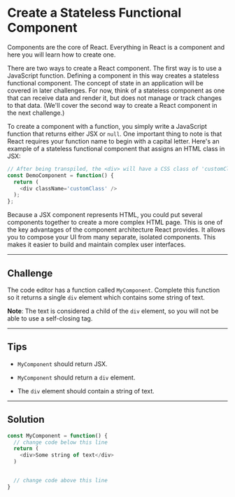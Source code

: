 # Create a Stateless Functional Component

Components are the core of React. Everything in React is a component and here you will learn how to create one.

There are two ways to create a React component. The first way is to use a JavaScript function. Defining a component in this way creates a stateless functional component. The concept of state in an application will be covered in later challenges. For now, think of a stateless component as one that can receive data and render it, but does not manage or track changes to that data. (We'll cover the second way to create a React component in the next challenge.)

To create a component with a function, you simply write a JavaScript function that returns either JSX or `null`. One important thing to note is that React requires your function name to begin with a capital letter. Here's an example of a stateless functional component that assigns an HTML class in JSX:

```js
// After being transpiled, the <div> will have a CSS class of 'customClass'
const DemoComponent = function() {
  return (
    <div className='customClass' />
  );
};
```

Because a JSX component represents HTML, you could put several components together to create a more complex HTML page. This is one of the key advantages of the component architecture React provides. It allows you to compose your UI from many separate, isolated components. This makes it easier to build and maintain complex user interfaces.

---

## Challenge

The code editor has a function called `MyComponent`. Complete this function so it returns a single `div` element which contains some string of text.

**Note**: The text is considered a child of the `div` element, so you will not be able to use a self-closing tag.

---

## Tips

- `MyComponent` should return JSX.

- `MyComponent` should return a `div` element.

- The `div` element should contain a string of text.

---

## Solution

```js
const MyComponent = function() {
  // change code below this line
  return (
    <div>Some string of text</div>
  )


  // change code above this line
}
```